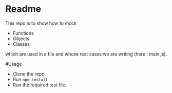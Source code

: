 # Readme
This repo is to show how to mock
* Functions
* Objects 
* Classes 

which are used in a file and whose test cases we are writing (here : main.js).


#Usage
* Clone the repo.
* Run ```npm install```
* Run the required test file.